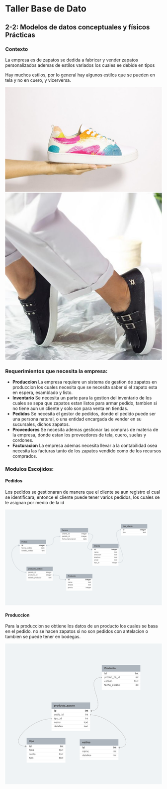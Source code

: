 # Taller Base de Dato

## 2-2: Modelos de datos conceptuales y físicos Prácticas

### Contexto
La empresa es de zapatos se dedida a fabricar y vender zapatos personalizados ademas de estilos variados los cuales ee debide en tipos

Hay muchos estilos, por lo general hay algunos estilos que se pueden en tela y no en cuero, y vicerversa.

![imagenZapato](./img/zapatos.jpg)
![imagenZapato2](./img/zapato2.jpg)


### Requerimientos que necesita la empresa:
- **Produccion** La empresa requiere un sistema de gestion de zapatos en produccion los cuales necesita que se necesita saber si el zapato esta en espera, esamblado y listo.
- **Inventario** Se necesita un parte para la gestion del inventario de los cuales se sepa que zapatos estan listos para armar pedido, tambien si no tiene aun un cliente y solo son para venta en tiendas.
- **Pedidos** Se necesita el gestor de pedidos, donde el pedido puede ser una persona natural, o una entidad encargada de vender en su sucursales, dichos zapatos.
- **Proveedores** Se necesita ademas gestionar las compras de materia de la empresa, donde estan los proveedores de tela, cuero, suelas y cordones.
- **Facturacion** La empresa ademas necesita llevar a la contabilidad osea necesita las facturas tanto de los zapatos vendido como de los recursos comprados.


### Modulos Escojidos:

#### Pedidos

Los pedidos se gestionaran de manera que el cliente se aun registro el cual se identificara, entonce el cliente puede tener varios pedidos, los cuales se le asignan por medio de la id

![](./img/2-2_SQL_taller_Pedido.png)

#### Produccion

Para la produccion se obtiene los datos de un producto los cuales se basa en el pedido. no se hacen zapatos si no son pedidos con antelacion o tambien se puede tener en bodegas.

![](./img/2-2_SQL_taller_Produccion.png)